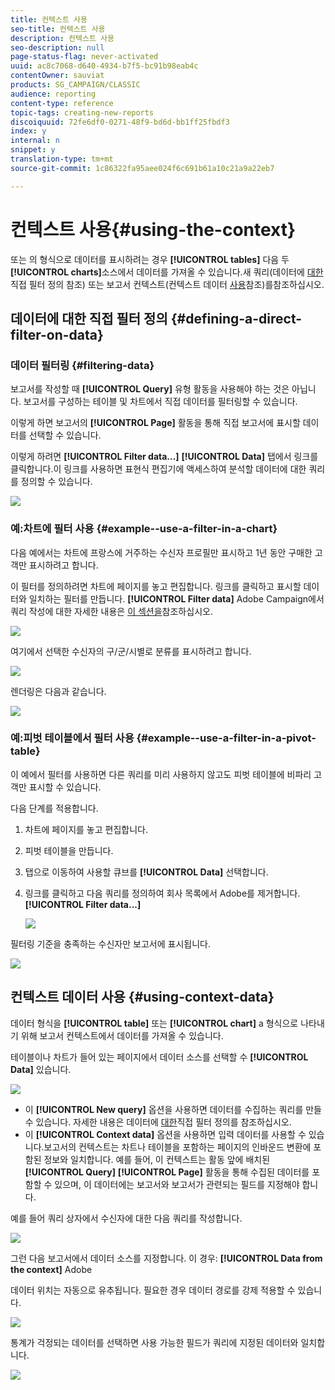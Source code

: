 ```yaml
---
title: 컨텍스트 사용
seo-title: 컨텍스트 사용
description: 컨텍스트 사용
seo-description: null
page-status-flag: never-activated
uuid: ac8c7068-d640-4934-b7f5-bc91b98eab4c
contentOwner: sauviat
products: SG_CAMPAIGN/CLASSIC
audience: reporting
content-type: reference
topic-tags: creating-new-reports
discoiquuid: 72fe6df0-0271-48f9-bd6d-bb1ff25fbdf3
index: y
internal: n
snippet: y
translation-type: tm+mt
source-git-commit: 1c86322fa95aee024f6c691b61a10c21a9a22eb7

---
```



# 컨텍스트 사용{#using-the-context}

또는 의 형식으로 데이터를 표시하려는 경우 **[!UICONTROL tables]** 다음 두 **[!UICONTROL charts]**&#x200B;소스에서 데이터를 가져올 수 있습니다.새 쿼리(데이터에 [대한](#defining-a-direct-filter-on-data)직접 필터 정의 참조) 또는 보고서 컨텍스트(컨텍스트 데이터 [사용](#using-context-data)참조)를참조하십시오.

## 데이터에 대한 직접 필터 정의 {#defining-a-direct-filter-on-data}

### 데이터 필터링 {#filtering-data}

보고서를 작성할 때 **[!UICONTROL Query]** 유형 활동을 사용해야 하는 것은 아닙니다. 보고서를 구성하는 테이블 및 차트에서 직접 데이터를 필터링할 수 있습니다.

이렇게 하면 보고서의 **[!UICONTROL Page]** 활동을 통해 직접 보고서에 표시할 데이터를 선택할 수 있습니다.

이렇게 하려면 **[!UICONTROL Filter data...]** **[!UICONTROL Data]** 탭에서 링크를 클릭합니다.이 링크를 사용하면 표현식 편집기에 액세스하여 분석할 데이터에 대한 쿼리를 정의할 수 있습니다.

![](assets/reporting_filter_data_from_page.png)

### 예:차트에 필터 사용 {#example--use-a-filter-in-a-chart}

다음 예에서는 차트에 프랑스에 거주하는 수신자 프로필만 표시하고 1년 동안 구매한 고객만 표시하려고 합니다.

이 필터를 정의하려면 차트에 페이지를 놓고 편집합니다. 링크를 클릭하고 표시할 데이터와 일치하는 필터를 만듭니다. **[!UICONTROL Filter data]** Adobe Campaign에서 쿼리 작성에 대한 자세한 내용은 [이 섹션을](../../platform/using/about-queries-in-campaign.md)참조하십시오.

![](assets/s_ncs_advuser_report_wizard_029.png)

여기에서 선택한 수신자의 구/군/시별로 분류를 표시하려고 합니다.

![](assets/reporting_graph_with_2vars.png)

렌더링은 다음과 같습니다.

![](assets/reporting_graph_with_2vars_preview.png)

### 예:피벗 테이블에서 필터 사용 {#example--use-a-filter-in-a-pivot-table}

이 예에서 필터를 사용하면 다른 쿼리를 미리 사용하지 않고도 피벗 테이블에 비파리 고객만 표시할 수 있습니다.

다음 단계를 적용합니다.

1. 차트에 페이지를 놓고 편집합니다.
1. 피벗 테이블을 만듭니다.
1. 탭으로 이동하여 사용할 큐브를 **[!UICONTROL Data]** 선택합니다.
1. 링크를 클릭하고 다음 쿼리를 정의하여 회사 목록에서 Adobe를 제거합니다. **[!UICONTROL Filter data...]**

   ![](assets/s_ncs_advuser_report_display_03.png)

필터링 기준을 충족하는 수신자만 보고서에 표시됩니다.

![](assets/s_ncs_advuser_report_display_04.png)

## 컨텍스트 데이터 사용 {#using-context-data}

데이터 형식을 **[!UICONTROL table]** 또는 **[!UICONTROL chart]** a 형식으로 나타내기 위해 보고서 컨텍스트에서 데이터를 가져올 수 있습니다.

테이블이나 차트가 들어 있는 페이지에서 데이터 소스를 선택할 수 **[!UICONTROL Data]** 있습니다.

![](assets/s_ncs_advuser_report_datasource_3.png)

* 이 **[!UICONTROL New query]** 옵션을 사용하면 데이터를 수집하는 쿼리를 만들 수 있습니다. 자세한 내용은 데이터에 [대한](#defining-a-direct-filter-on-data)직접 필터 정의를 참조하십시오.
* 이 **[!UICONTROL Context data]** 옵션을 사용하면 입력 데이터를 사용할 수 있습니다.보고서의 컨텍스트는 차트나 테이블을 포함하는 페이지의 인바운드 변환에 포함된 정보와 일치합니다. 예를 들어, 이 컨텍스트는 활동 앞에 배치된 **[!UICONTROL Query]** **[!UICONTROL Page]** 활동을 통해 수집된 데이터를 포함할 수 있으며, 이 데이터에는 보고서와 보고서가 관련되는 필드를 지정해야 합니다.

예를 들어 쿼리 상자에서 수신자에 대한 다음 쿼리를 작성합니다.

![](assets/s_ncs_advuser_report_datasource_2.png)

그런 다음 보고서에서 데이터 소스를 지정합니다. 이 경우: **[!UICONTROL Data from the context]** Adobe

데이터 위치는 자동으로 유추됩니다. 필요한 경우 데이터 경로를 강제 적용할 수 있습니다.

![](assets/s_ncs_advuser_report_datasource_4.png)

통계가 걱정되는 데이터를 선택하면 사용 가능한 필드가 쿼리에 지정된 데이터와 일치합니다.

![](assets/s_ncs_advuser_report_datasource_1.png)

